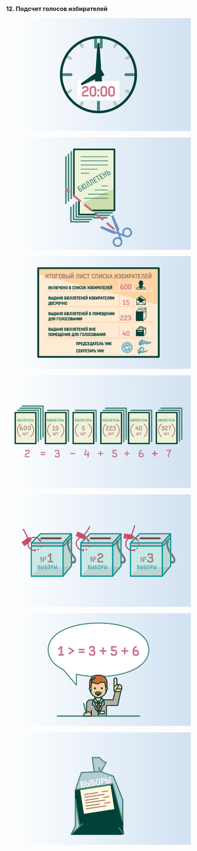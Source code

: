 ### 12. Подсчет голосов избирателей

![ [Урок 12.1 - Действия членов участковой избирательной комиссии по окончании  времени голосования.](#lesson-12.1) ](./12.1.svg)

![ [Урок 12.2 - Погашение неиспользованных избирательных бюллетеней](#lesson-12.2) ](./12.2.svg)

![ [Урок 12.3 - Работа со списками избирателей](#lesson-12.3) ](./12.3.svg)

![ [Урок 12.4 - Промежуточная проверка контрольного соотношения](#lesson-12.4) ](./12.4.svg)

![ [Урок 12.5 - Непосредственный подсчет голосов](#lesson-12.5) ](./12.5.svg)

![ [Урок 12.6 - Проверка контрольных соотношений данных, внесенных в протокол об итогах голосования](#lesson-12.6) ](./12.6.svg)

![ [Урок 12.7 - Работа с избирательными бюллетенями](#lesson-12.7) ](./12.7.svg)
